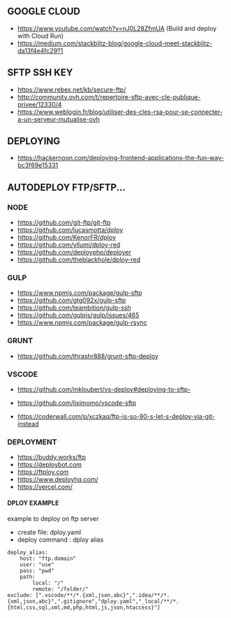 ## GOOGLE CLOUD
- https://www.youtube.com/watch?v=nJ0L28ZfmUA (Build and deploy with Cloud Run)
- https://medium.com/stackblitz-blog/google-cloud-meet-stackblitz-da13f4e4fc29?1

## SFTP SSH KEY
- https://www.rebex.net/kb/secure-ftp/
- http://community.ovh.com/t/repertoire-sftp-avec-cle-publique-privee/12330/4
- https://www.weblogin.fr/blog/utiliser-des-cles-rsa-pour-se-connecter-a-un-serveur-mutualise-ovh

## DEPLOYING
- https://hackernoon.com/deploying-frontend-applications-the-fun-way-bc3f69e15331

## AUTODEPLOY FTP/SFTP...

### NODE 
- https://github.com/git-ftp/git-ftp
- https://github.com/lucasmotta/dploy
- https://github.com/KenorFR/dploy
- https://github.com/yllumi/dploy-red
- https://github.com/deployphp/deployer
- https://github.com/theblackhole/dploy-red

### GULP
- https://www.npmjs.com/package/gulp-sftp
- https://github.com/gtg092x/gulp-sftp
- https://github.com/teambition/gulp-ssh
- https://github.com/gulpjs/gulp/issues/465
- https://www.npmjs.com/package/gulp-rsync

### GRUNT
- https://github.com/thrashr888/grunt-sftp-deploy

### VSCODE
- https://github.com/mkloubert/vs-deploy#deploying-to-sftp-
- https://github.com/liximomo/vscode-sftp

- https://coderwall.com/p/xczkaq/ftp-is-so-90-s-let-s-deploy-via-git-instead

### DEPLOYMENT
- https://buddy.works/ftp
- https://deploybot.com
- https://ftploy.com
- https://www.deployhq.com/
- https://vercel.com/

#### DPLOY EXAMPLE

example to deploy on ftp server

- create file: dploy.yaml
- deploy command : dploy alias
```
deploy_alias:
    host: "ftp.domain"
    user: "use"
    pass: "pwd"
    path:
        local: "/"
        remote: "/folder/"
exclude: [".vscode/**/*.{xml,json,abc}",".idea/**/*.{xml,json,abc}",".gitignore","dploy.yaml","_local/**/*.{html,css,sql,xml,md,php,html,js,json,htaccess}"]
```
